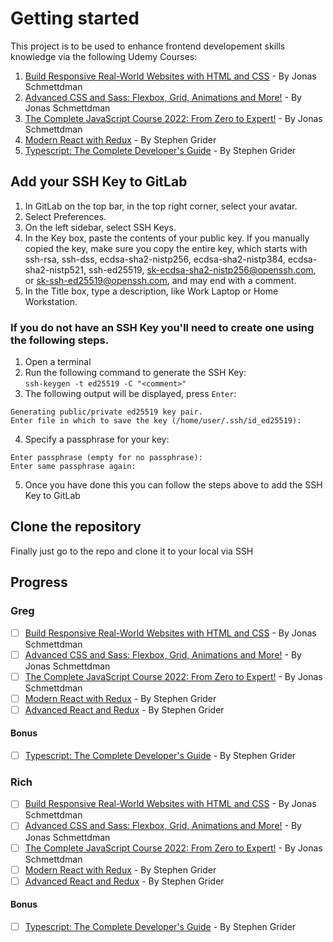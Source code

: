 # Getting started

This project is to be used to enhance frontend developement skills knowledge via the following Udemy Courses:
1. [Build Responsive Real-World Websites with HTML and CSS](https://www.udemy.com/course/design-and-develop-a-killer-website-with-html5-and-css3/) - By Jonas Schmettdman
2. [Advanced CSS and Sass: Flexbox, Grid, Animations and More!](https://www.udemy.com/course/advanced-css-and-sass/) - By Jonas Schmettdman
3. [The Complete JavaScript Course 2022: From Zero to Expert!](https://www.udemy.com/course/the-complete-javascript-course/) - By Jonas Schmettdman
4. [Modern React with Redux](https://www.udemy.com/course/react-redux/) - By Stephen Grider
5. [Typescript: The Complete Developer's Guide](https://www.udemy.com/course/typescript-the-complete-developers-guide/) - By Stephen Grider

## Add your SSH Key to GitLab
1. In GitLab on the top bar, in the top right corner, select your avatar.
2. Select Preferences.
3. On the left sidebar, select SSH Keys.
4. In the Key box, paste the contents of your public key. If you manually copied the key, make sure you copy the entire key, which starts with ssh-rsa, ssh-dss, ecdsa-sha2-nistp256, ecdsa-sha2-nistp384, ecdsa-sha2-nistp521, ssh-ed25519, sk-ecdsa-sha2-nistp256@openssh.com, or sk-ssh-ed25519@openssh.com, and may end with a comment.
5. In the Title box, type a description, like Work Laptop or Home Workstation.

### If you do not have an SSH Key you'll need to create one using the following steps.

1. Open a terminal
2. Run the following command to generate the SSH Key:<br>```ssh-keygen -t ed25519 -C "<comment>"```
3. The following output will be displayed, press `Enter`:<br>
```
Generating public/private ed25519 key pair.
Enter file in which to save the key (/home/user/.ssh/id_ed25519):
```
4. Specify a passphrase for your key:<br>
```
Enter passphrase (empty for no passphrase):
Enter same passphrase again:
```
5. Once you have done this you can follow the steps above to add the SSH Key to GitLab


## Clone the repository

Finally just go to the repo and clone it to your local via SSH 

## Progress
### Greg
- [ ] [Build Responsive Real-World Websites with HTML and CSS](https://www.udemy.com/course/design-and-develop-a-killer-website-with-html5-and-css3/) - By Jonas Schmettdman
- [ ] [Advanced CSS and Sass: Flexbox, Grid, Animations and More!](https://www.udemy.com/course/advanced-css-and-sass/) - By Jonas Schmettdman
- [ ] [The Complete JavaScript Course 2022: From Zero to Expert!](https://www.udemy.com/course/the-complete-javascript-course/) - By Jonas Schmettdman
- [ ] [Modern React with Redux](https://www.udemy.com/course/react-redux/) - By Stephen Grider
- [ ] [Advanced React and Redux](https://www.udemy.com/course/react-redux-tutorial/) - By Stephen Grider
#### Bonus
- [ ] [Typescript: The Complete Developer's Guide](https://www.udemy.com/course/typescript-the-complete-developers-guide/) - By Stephen Grider
### Rich
- [ ] [Build Responsive Real-World Websites with HTML and CSS](https://www.udemy.com/course/design-and-develop-a-killer-website-with-html5-and-css3/) - By Jonas Schmettdman
- [ ] [Advanced CSS and Sass: Flexbox, Grid, Animations and More!](https://www.udemy.com/course/advanced-css-and-sass/) - By Jonas Schmettdman
- [ ] [The Complete JavaScript Course 2022: From Zero to Expert!](https://www.udemy.com/course/the-complete-javascript-course/) - By Jonas Schmettdman
- [ ] [Modern React with Redux](https://www.udemy.com/course/react-redux/) - By Stephen Grider
- [ ] [Advanced React and Redux](https://www.udemy.com/course/react-redux-tutorial/) - By Stephen Grider
#### Bonus
- [ ] [Typescript: The Complete Developer's Guide](https://www.udemy.com/course/typescript-the-complete-developers-guide/) - By Stephen Grider